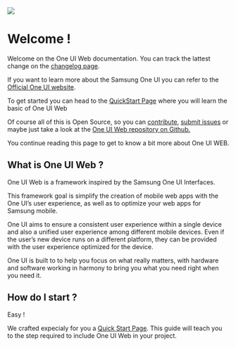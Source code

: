 <img src="../_media/welcome-oui.png" style="margin:auto;display:block">

# Welcome !

Welcome on the One UI Web documentation. You can track the lattest change on the [changelog page](/changelog).

If you want to learn more about the Samsung One UI you can refer to the [Official One UI website](https://www.samsung.com/global/galaxy/apps/one-ui/).

To get started you can head to the [QuickStart Page](/getting-started/quickstart) where you will learn the basic of One UI Web

Of course all of this is Open Source, so you can [contribute](https://github.com/SamsungInternet/OneUI-Web), [submit issues](https://github.com/SamsungInternet/OneUI-Web/issues) or maybe just take a look at the [One UI Web repository on Github.](https://github.com/SamsungInternet/OneUI-Web/issues)

You continue reading this page to get to know a bit more about One UI WEB.

## What is One UI Web ?

One UI Web is a framework inspired by the Samsung One UI Interfaces.

This framework goal is simplify the creation of mobile web apps with the One UI’s user experience, as well as to optimize your web apps for Samsung mobile.

One UI aims to ensure a consistent user experience within a single device and also a unified user experience among different mobile devices. Even if the user’s new device runs on a different platform, they can be provided with the user experience optimized for the device.

One UI is built to to help you focus on what really matters, with hardware and software working in harmony to bring you what you need right when you need it.

## How do I start ?

Easy !

We crafted expecialy for you a [Quick Start Page](getting-started/quickstart).
This guide will teach you to the step required to include One UI Web in your project. 
